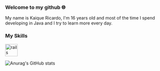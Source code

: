 ### Welcome to my github :globe_with_meridians:	

My name is Kaique Ricardo, I'm 16 years old and most of the time I spend developing in Java and I try to learn more every day.


### My Skills
 <img src="https://cdn.jsdelivr.net/gh/devicons/devicon/icons/java/java-original.svg" alt="rails" width="" height="40" style="max-width:100%;"></img>
 
![Anurag's GitHub stats](https://github-readme-stats.vercel.app/api?username=anuraghazra&show_icons=true&theme=radical)


 
<!--
**SrMinister/SrMinister** is a ✨ _special_ ✨ repository because its `README.md` (this file) appears on your GitHub profile.

Here are some ideas to get you started:

- 🔭 I’m currently working on ...
- 🌱 I’m currently learning ...
- 👯 I’m looking to collaborate on ...
- 🤔 I’m looking for help with ...
- 💬 Ask me about ...
- 📫 How to reach me: ...
- 😄 Pronouns: ...
- ⚡ Fun fact: ...
-->
